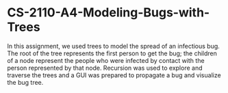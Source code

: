 # CS-2110-A4-Modeling-Bugs-with-Trees

In this assignment, we used trees to model the spread of an infectious bug. The root of the tree represents the
first person to get the bug; the children of a node represent the people who were infected by contact with
the person represented by that node. Recursion was used to explore and traverse the trees and a GUI was prepared to propagate a bug and visualize the bug tree.
